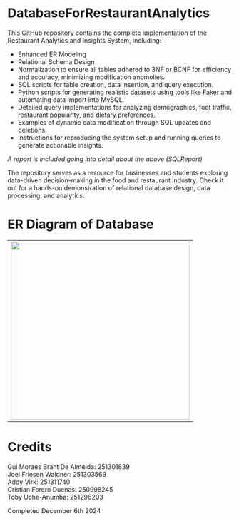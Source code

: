 # DatabaseForRestaurantAnalytics

This GitHub repository contains the complete implementation of the Restaurant Analytics and Insights System, including:
- Enhanced ER Modeling
- Relational Schema Design
- Normalization to ensure all tables adhered to 3NF or BCNF for efficiency and accuracy, minimizing modification anomolies. 
- SQL scripts for table creation, data insertion, and query execution.
- Python scripts for generating realistic datasets using tools like Faker and automating data import into MySQL.
- Detailed query implementations for analyzing demographics, foot traffic, restaurant popularity, and dietary preferences.
- Examples of dynamic data modification through SQL updates and deletions.
- Instructions for reproducing the system setup and running queries to generate actionable insights.

*A report is included going into detail about the above (SQLReport)*

The repository serves as a resource for businesses and students exploring data-driven decision-making in the food and restaurant industry. Check it out for a hands-on demonstration of relational database design, data processing, and analytics.

# **ER Diagram of Database**
<table>
  <tr>
    <td style="text-align: center;">
      <img src="https://drive.google.com/uc?id=1Oig5rEFGp1Fhz7XEPAwccaSxzAQNf0oe" width="400">
      <br>
    </td>
  </tr>
</table>

# **Credits**

Gui Moraes Brant De Almeida: 251301839\
Joel Friesen Waldner: 251303569\
Addy Virk: 251311740\
Cristian Forero Duenas: 250998245\
Toby Uche-Anumba: 251296203

Completed December 6th 2024

